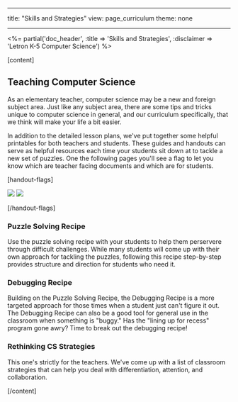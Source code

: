 * * *

title: "Skills and Strategies" view: page_curriculum theme: none

* * *

<%= partial('doc_header', :title => 'Skills and Strategies', :disclaimer => 'Letron K-5 Computer Science') %>

[content]

## Teaching Computer Science

As an elementary teacher, computer science may be a new and foreign subject area. Just like any subject area, there are some tips and tricks unique to computer science in general, and our curriculum specifically, that we think will make your life a bit easier.

In addition to the detailed lesson plans, we've put together some helpful printables for both teachers and students. These guides and handouts can serve as helpful resources each time your students sit down at to tackle a new set of puzzles. One the following pages you'll see a flag to let you know which are teacher facing documents and which are for students.

[handout-flags]

![](guide.png) ![](handout.png)

[/handout-flags]

### Puzzle Solving Recipe

Use the puzzle solving recipe with your students to help them perservere through difficult challenges. While many students will come up with their own approach for tackling the puzzles, following this recipe step-by-step provides structure and direction for students who need it.

### Debugging Recipe

Building on the Puzzle Solving Recipe, the Debugging Recipe is a more targeted approach for those times when a student just can't figure it out. The Debugging Recipe can also be a good tool for general use in the classroom when something is "buggy." Has the "lining up for recess" program gone awry? Time to break out the debugging recipe!

### Rethinking CS Strategies

This one's strictly for the teachers. We've come up with a list of classroom strategies that can help you deal with differentiation, attention, and collaboration.

[/content]

<link rel="stylesheet" type="text/css" href="morestyle.css" />